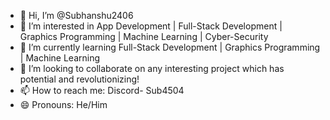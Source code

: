 - 👋 Hi, I’m @Subhanshu2406
- 👀 I’m interested in App Development | Full-Stack Development | Graphics Programming | Machine Learning | Cyber-Security
- 🌱 I’m currently learning Full-Stack Development | Graphics Programming | Machine Learning
- 💞️ I’m looking to collaborate on any interesting project which has potential and revolutionizing!
- 📫 How to reach me: Discord- Sub4504
- 😄 Pronouns: He/Him

<!---
Subhanshu2406/Subhanshu2406 is a ✨ special ✨ repository because its `README.md` (this file) appears on your GitHub profile.
You can click the Preview link to take a look at your changes.
--->
